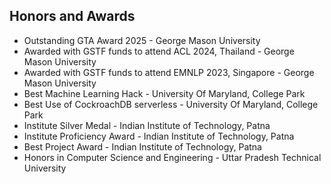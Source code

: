 ## Honors and Awards


<ul style="margin:0 0 0px;">
  <li>Outstanding GTA Award 2025  - George Mason University </li>
  <li>Awarded with GSTF funds to attend ACL 2024, Thailand  - George Mason University </li>
  <li>Awarded with GSTF funds to attend EMNLP 2023, Singapore  - George Mason University </li>
  <li>Best Machine Learning Hack - University Of Maryland, College Park </li>
  <li>Best Use of CockroachDB serverless - University Of Maryland, College Park </li>
  <li>Institute Silver Medal - Indian Institute of Technology, Patna</li>
  <li>Institute Proficiency Award - Indian Institute of Technology, Patna</li>
  <li>Best Project Award - Indian Institute of Technology, Patna</li>
  <li>Honors in Computer Science and Engineering - Uttar Pradesh Technical University</li>
  
</ul>
